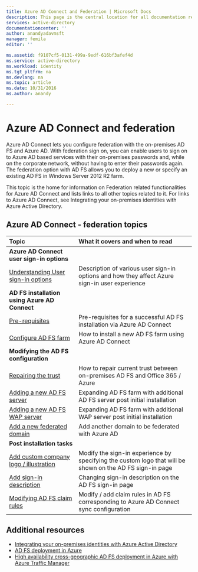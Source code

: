 ```yaml
---
title: Azure AD Connect and Federation | Microsoft Docs
description: This page is the central location for all documentation regarding AD FS operations using Azure AD Connect
services: active-directory
documentationcenter: ''
author: anandyadavmsft
manager: femila
editor: ''

ms.assetid: f9107cf5-0131-499a-9edf-616bf3afef4d
ms.service: active-directory
ms.workload: identity
ms.tgt_pltfrm: na
ms.devlang: na
ms.topic: article
ms.date: 10/31/2016
ms.author: anandy

---
```

# Azure AD Connect and federation
Azure AD Connect lets you configure federation with the on-premises AD FS and Azure AD. With federation sign on, you can enable users to sign on to Azure AD based services with their on-premises passwords and, while on the corporate network, without having to enter their passwords again. The federation option with AD FS allows you to deploy a new or specify an existing AD FS in Windows Server 2012 R2 farm.

This topic is the home for information on Federation related functionalities for Azure AD Connect and lists links to all other topics related to it. For links to Azure AD Connect, see Integrating your on-premises identities with Azure Active Directory.

## Azure AD Connect - federation topics
| Topic | What it covers and when to read |
|:--- |:--- |
| **Azure AD Connect user sign-in options** | |
| [Understanding User sign-in options](active-directory-aadconnect-user-signin.md) |Description of various user sign-in options and how they affect Azure sign-in user experience |
| **AD FS installation using Azure AD Connect** | |
| [Pre-requisites](active-directory-aadconnect-get-started-custom.md#ad-fs-configuration-pre-requisites) |Pre-requisites for a successful AD FS installation via Azure AD Connect |
| [Configure AD FS farm](active-directory-aadconnect-get-started-custom.md#configuring-federation-with-ad-fs) |How to install a new AD FS farm using Azure AD Connect |
| **Modifying the AD FS configuration** | |
| [Repairing the trust](active-directory-aadconnect-federation-management.md#repairthetrust) |How to repair current trust between on-premises AD FS and Office 365 / Azure |
| [Adding a new AD FS server](active-directory-aadconnect-federation-management.md#addadfsserver) |Expanding AD FS farm with additional AD FS server post initial installation |
| [Adding a new AD FS WAP server](active-directory-aadconnect-federation-management.md#addwapserver) |Expanding AD FS farm with additional WAP server post initial installation |
| [Add a new federated domain](active-directory-aadconnect-federation-management.md#addfeddomain) |Add another domain to be federated with Azure AD |
| **Post installation tasks** | |
| [Add custom company logo / illustration](active-directory-aadconnect-federation-management.md#customlogo) |Modify the sign-in experience by specifying the custom logo that will be shown on the AD FS sign-in page |
| [Add sign-in description](active-directory-aadconnect-federation-management.md#addsignindescription) |Changing sign-in description on the AD FS sign-in page |
| [Modifying AD FS claim rules](active-directory-aadconnect-federation-management.md#modclaims) |Modify / add claim rules in AD FS corresponding to Azure AD Connect sync configuration |

## Additional resources
* [Integrating your on-premises identities with Azure Active Directory](active-directory-aadconnect.md)
* [AD FS deployment in Azure](active-directory-aadconnect-azure-adfs.md)
* [High availability cross-geographic AD FS deployment in Azure with Azure Traffic Manager](active-directory-adfs-in-azure-with-azure-traffic-manager.md)

